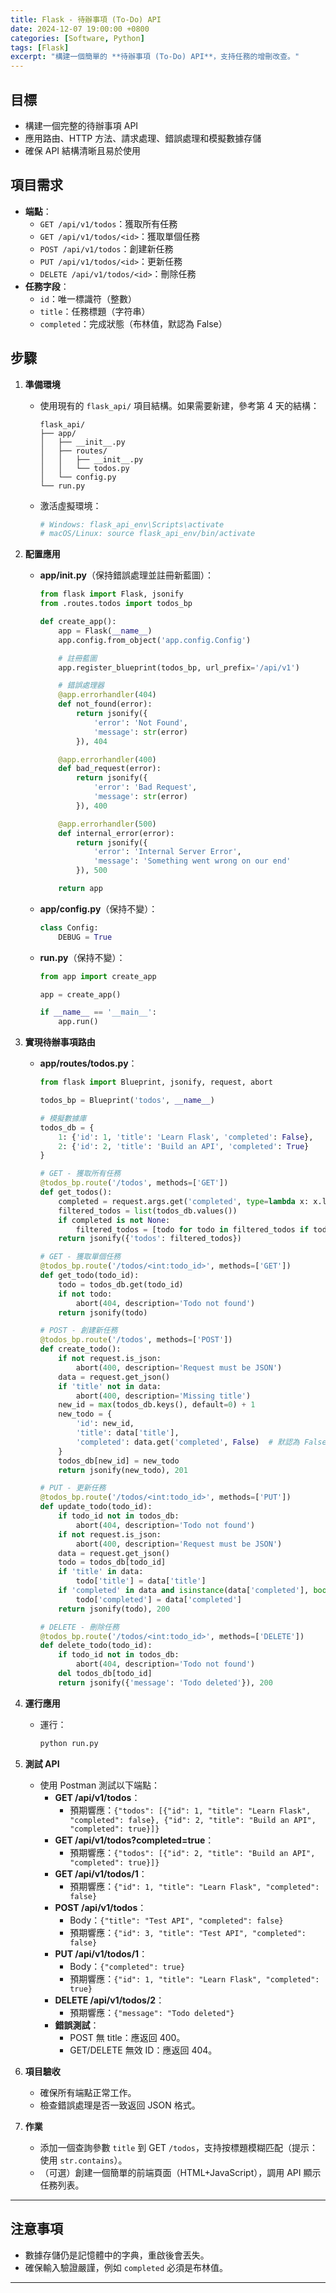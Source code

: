 ```yaml
---
title: Flask - 待辦事項 (To-Do) API
date: 2024-12-07 19:00:00 +0800
categories: [Software, Python]
tags: [Flask]
excerpt: "構建一個簡單的 **待辦事項 (To-Do) API**，支持任務的增刪改查。"
---
```


## **目標**

- 構建一個完整的待辦事項 API
- 應用路由、HTTP 方法、請求處理、錯誤處理和模擬數據存儲
- 確保 API 結構清晰且易於使用

## **項目需求**

- **端點**：
  - `GET /api/v1/todos`：獲取所有任務
  - `GET /api/v1/todos/<id>`：獲取單個任務
  - `POST /api/v1/todos`：創建新任務
  - `PUT /api/v1/todos/<id>`：更新任務
  - `DELETE /api/v1/todos/<id>`：刪除任務
- **任務字段**：
  - `id`：唯一標識符（整數）
  - `title`：任務標題（字符串）
  - `completed`：完成狀態（布林值，默認為 False）

## **步驟**

1. **準備環境**

   - 使用現有的 `flask_api/` 項目結構。如果需要新建，參考第 4 天的結構：
     ```
     flask_api/
     ├── app/
     │   ├── __init__.py
     │   ├── routes/
     │   │   ├── __init__.py
     │   │   └── todos.py
     │   └── config.py
     └── run.py
     ```
   - 激活虛擬環境：
     ```bash
     # Windows: flask_api_env\Scripts\activate
     # macOS/Linux: source flask_api_env/bin/activate
     ```

2. **配置應用**

   - **app/**init**.py**（保持錯誤處理並註冊新藍圖）：

     ```python
     from flask import Flask, jsonify
     from .routes.todos import todos_bp

     def create_app():
         app = Flask(__name__)
         app.config.from_object('app.config.Config')

         # 註冊藍圖
         app.register_blueprint(todos_bp, url_prefix='/api/v1')

         # 錯誤處理器
         @app.errorhandler(404)
         def not_found(error):
             return jsonify({
                 'error': 'Not Found',
                 'message': str(error)
             }), 404

         @app.errorhandler(400)
         def bad_request(error):
             return jsonify({
                 'error': 'Bad Request',
                 'message': str(error)
             }), 400

         @app.errorhandler(500)
         def internal_error(error):
             return jsonify({
                 'error': 'Internal Server Error',
                 'message': 'Something went wrong on our end'
             }), 500

         return app
     ```

   - **app/config.py**（保持不變）：
     ```python
     class Config:
         DEBUG = True
     ```
   - **run.py**（保持不變）：

     ```python
     from app import create_app

     app = create_app()

     if __name__ == '__main__':
         app.run()
     ```

3. **實現待辦事項路由**

   - **app/routes/todos.py**：

     ```python
     from flask import Blueprint, jsonify, request, abort

     todos_bp = Blueprint('todos', __name__)

     # 模擬數據庫
     todos_db = {
         1: {'id': 1, 'title': 'Learn Flask', 'completed': False},
         2: {'id': 2, 'title': 'Build an API', 'completed': True}
     }

     # GET - 獲取所有任務
     @todos_bp.route('/todos', methods=['GET'])
     def get_todos():
         completed = request.args.get('completed', type=lambda x: x.lower() == 'true')
         filtered_todos = list(todos_db.values())
         if completed is not None:
             filtered_todos = [todo for todo in filtered_todos if todo['completed'] == completed]
         return jsonify({'todos': filtered_todos})

     # GET - 獲取單個任務
     @todos_bp.route('/todos/<int:todo_id>', methods=['GET'])
     def get_todo(todo_id):
         todo = todos_db.get(todo_id)
         if not todo:
             abort(404, description='Todo not found')
         return jsonify(todo)

     # POST - 創建新任務
     @todos_bp.route('/todos', methods=['POST'])
     def create_todo():
         if not request.is_json:
             abort(400, description='Request must be JSON')
         data = request.get_json()
         if 'title' not in data:
             abort(400, description='Missing title')
         new_id = max(todos_db.keys(), default=0) + 1
         new_todo = {
             'id': new_id,
             'title': data['title'],
             'completed': data.get('completed', False)  # 默認為 False
         }
         todos_db[new_id] = new_todo
         return jsonify(new_todo), 201

     # PUT - 更新任務
     @todos_bp.route('/todos/<int:todo_id>', methods=['PUT'])
     def update_todo(todo_id):
         if todo_id not in todos_db:
             abort(404, description='Todo not found')
         if not request.is_json:
             abort(400, description='Request must be JSON')
         data = request.get_json()
         todo = todos_db[todo_id]
         if 'title' in data:
             todo['title'] = data['title']
         if 'completed' in data and isinstance(data['completed'], bool):
             todo['completed'] = data['completed']
         return jsonify(todo), 200

     # DELETE - 刪除任務
     @todos_bp.route('/todos/<int:todo_id>', methods=['DELETE'])
     def delete_todo(todo_id):
         if todo_id not in todos_db:
             abort(404, description='Todo not found')
         del todos_db[todo_id]
         return jsonify({'message': 'Todo deleted'}), 200
     ```

4. **運行應用**

   - 運行：
     ```bash
     python run.py
     ```

5. **測試 API**

   - 使用 Postman 測試以下端點：
     - **GET /api/v1/todos**：
       - 預期響應：`{"todos": [{"id": 1, "title": "Learn Flask", "completed": false}, {"id": 2, "title": "Build an API", "completed": true}]}`
     - **GET /api/v1/todos?completed=true**：
       - 預期響應：`{"todos": [{"id": 2, "title": "Build an API", "completed": true}]}`
     - **GET /api/v1/todos/1**：
       - 預期響應：`{"id": 1, "title": "Learn Flask", "completed": false}`
     - **POST /api/v1/todos**：
       - Body：`{"title": "Test API", "completed": false}`
       - 預期響應：`{"id": 3, "title": "Test API", "completed": false}`
     - **PUT /api/v1/todos/1**：
       - Body：`{"completed": true}`
       - 預期響應：`{"id": 1, "title": "Learn Flask", "completed": true}`
     - **DELETE /api/v1/todos/2**：
       - 預期響應：`{"message": "Todo deleted"}`
     - **錯誤測試**：
       - POST 無 title：應返回 400。
       - GET/DELETE 無效 ID：應返回 404。

6. **項目驗收**

   - 確保所有端點正常工作。
   - 檢查錯誤處理是否一致返回 JSON 格式。

7. **作業**
   - 添加一個查詢參數 `title` 到 GET `/todos`，支持按標題模糊匹配（提示：使用 `str.contains`）。
   - （可選）創建一個簡單的前端頁面（HTML+JavaScript），調用 API 顯示任務列表。

---

## **注意事項**

- 數據存儲仍是記憶體中的字典，重啟後會丟失。
- 確保輸入驗證嚴謹，例如 `completed` 必須是布林值。

---
